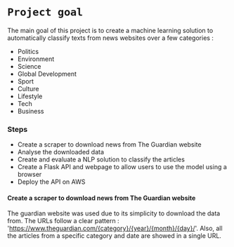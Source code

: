 # `Project goal`

The main goal of this project is to create a machine learning solution to automatically
classify texts from news websites over a few categories :

<ul>
    <li>Politics</li>
    <li>Environment</li>
    <li>Science</li>
    <li>Global Development</li>
    <li>Sport</li>
    <li>Culture</li>
    <li>Lifestyle</li>
    <li>Tech</li>
    <li>Business</li>
</ul>


### Steps

<ul>
    <li>Create a scraper to download news from The Guardian website</li>
    <li>Analyse the downloaded data</li>
    <li>Create and evaluate a NLP solution to classify the articles</li>
    <li>Create a Flask API and webpage to allow users to use the model using a browser</li>
    <li>Deploy the API on AWS</li>
</ul>

#### Create a scraper to download news from The Guardian website

The guardian website was used due to its simplicity to download the data from. The URLs follow a clear pattern : 'https://www.theguardian.com/{category}/{year}/{month}/{day}/'. Also, all the articles from a specific category and date are showed in a single URL. 

